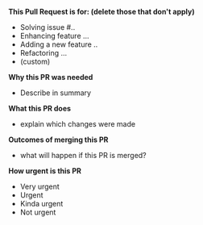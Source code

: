 **This Pull Request is for: (delete those that don't apply)**
- Solving issue #..
- Enhancing feature ...
- Adding a new feature ..
- Refactoring ...
- (custom)

**Why this PR was needed**
- Describe in summary

**What this PR does**
- explain which changes were made

**Outcomes of merging this PR**
- what will happen if this PR is merged?

**How urgent is this PR**
- Very urgent
- Urgent
- Kinda urgent
- Not urgent
